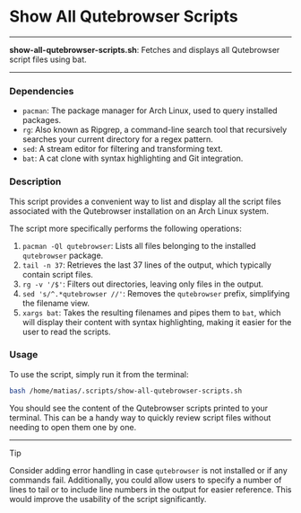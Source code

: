 # Show All Qutebrowser Scripts

---

**show-all-qutebrowser-scripts.sh**: Fetches and displays all Qutebrowser script files using bat.

---

### Dependencies

- `pacman`: The package manager for Arch Linux, used to query installed packages.
- `rg`: Also known as Ripgrep, a command-line search tool that recursively searches your current directory for a regex pattern.
- `sed`: A stream editor for filtering and transforming text.
- `bat`: A cat clone with syntax highlighting and Git integration.

### Description

This script provides a convenient way to list and display all the script files associated with the Qutebrowser installation on an Arch Linux system. 

The script more specifically performs the following operations:

1. `pacman -Ql qutebrowser`: Lists all files belonging to the installed `qutebrowser` package.
2. `tail -n 37`: Retrieves the last 37 lines of the output, which typically contain script files.
3. `rg -v '/$'`: Filters out directories, leaving only files in the output.
4. `sed 's/^.*qutebrowser //'`: Removes the `qutebrowser` prefix, simplifying the filename view.
5. `xargs bat`: Takes the resulting filenames and pipes them to `bat`, which will display their content with syntax highlighting, making it easier for the user to read the scripts.

### Usage

To use the script, simply run it from the terminal:

```bash
bash /home/matias/.scripts/show-all-qutebrowser-scripts.sh
```

You should see the content of the Qutebrowser scripts printed to your terminal. This can be a handy way to quickly review script files without needing to open them one by one.

---

> [!TIP]  
> Consider adding error handling in case `qutebrowser` is not installed or if any commands fail. Additionally, you could allow users to specify a number of lines to tail or to include line numbers in the output for easier reference. This would improve the usability of the script significantly.